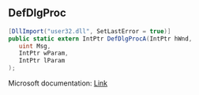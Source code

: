 ## DefDlgProc

```csharp
[DllImport("user32.dll", SetLastError = true)]
public static extern IntPtr DefDlgProcA(IntPtr hWnd,
   uint Msg,
   IntPtr wParam,
   IntPtr lParam
);
```

Microsoft documentation: [Link](https://docs.microsoft.com/en-us/windows/win32/api/winuser/nf-winuser-defdlgproca)
